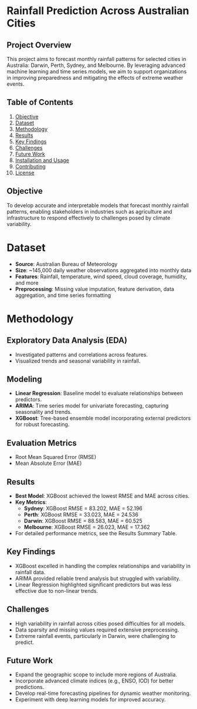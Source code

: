 Rainfall Prediction Across Australian Cities
================

## **Project Overview**

This project aims to forecast monthly rainfall patterns for selected
cities in Australia: Darwin, Perth, Sydney, and Melbourne. By leveraging
advanced machine learning and time series models, we aim to support
organizations in improving preparedness and mitigating the effects of
extreme weather events.

## **Table of Contents**

1.  [Objective](#objective)
2.  [Dataset](#dataset)
3.  [Methodology](#methodology)
4.  [Results](#results)
5.  [Key Findings](#key-findings)
6.  [Challenges](#challenges)
7.  [Future Work](#future-work)
8.  [Installation and Usage](#installation-and-usage)
9.  [Contributing](#contributing)
10. [License](#license)

## **Objective**

To develop accurate and interpretable models that forecast monthly
rainfall patterns, enabling stakeholders in industries such as
agriculture and infrastructure to respond effectively to challenges
posed by climate variability.

# Dataset

- **Source**: Australian Bureau of Meteorology  
- **Size**: ~145,000 daily weather observations aggregated into monthly
  data  
- **Features**: Rainfall, temperature, wind speed, cloud coverage,
  humidity, and more  
- **Preprocessing**: Missing value imputation, feature derivation, data
  aggregation, and time series formatting

# Methodology

## Exploratory Data Analysis (EDA)

- Investigated patterns and correlations across features.
- Visualized trends and seasonal variability in rainfall.

## Modeling

- **Linear Regression**: Baseline model to evaluate relationships
  between predictors.
- **ARIMA**: Time series model for univariate forecasting, capturing
  seasonality and trends.
- **XGBoost**: Tree-based ensemble model incorporating external
  predictors for robust forecasting.

## Evaluation Metrics

- Root Mean Squared Error (RMSE)
- Mean Absolute Error (MAE)

## Results

- **Best Model**: XGBoost achieved the lowest RMSE and MAE across
  cities.
- **Key Metrics**:
  - **Sydney**: XGBoost RMSE = 83.202, MAE = 52.196
  - **Perth**: XGBoost RMSE = 33.023, MAE = 24.536
  - **Darwin**: XGBoost RMSE = 88.583, MAE = 60.525
  - **Melbourne**: XGBoost RMSE = 26.023, MAE = 17.362
- For detailed performance metrics, see the Results Summary Table.

## Key Findings

- XGBoost excelled in handling the complex relationships and variability
  in rainfall data.
- ARIMA provided reliable trend analysis but struggled with variability.
- Linear Regression highlighted significant predictors but was less
  effective due to non-linear trends.

## Challenges

- High variability in rainfall across cities posed difficulties for all
  models.
- Data sparsity and missing values required extensive preprocessing.
- Extreme rainfall events, particularly in Darwin, were challenging to
  predict.

## Future Work

- Expand the geographic scope to include more regions of Australia.
- Incorporate advanced climate indices (e.g., ENSO, IOD) for better
  predictions.
- Develop real-time forecasting pipelines for dynamic weather
  monitoring.
- Experiment with deep learning models for improved accuracy.
